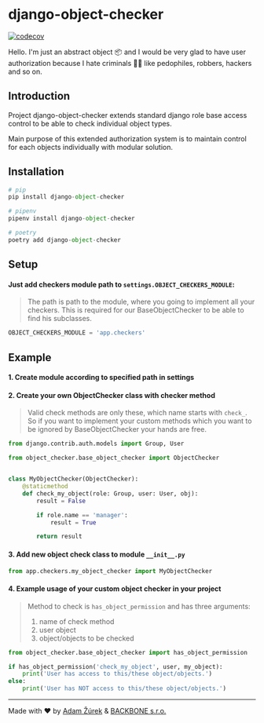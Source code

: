 # django-object-checker

[![codecov](https://codecov.io/gh/zurek11/django-object-checker/branch/master/graph/badge.svg)](https://codecov.io/gh/zurek11/django-object-checker)

Hello. I'm just an abstract object 📦 and I would be very glad to have user authorization because I hate criminals 🦹‍♂️ like pedophiles, robbers, hackers and so on.

## Introduction

Project django-object-checker extends standard django role base access control to be able to check individual object types.

Main purpose of this extended authorization system is to maintain control for each objects individually with modular solution.

## Installation

```python
# pip
pip install django-object-checker

# pipenv
pipenv install django-object-checker

# poetry
poetry add django-object-checker
```

## Setup

#### Just add checkers module path to `settings.OBJECT_CHECKERS_MODULE`:

> The path is path to the module, where you going to implement all your checkers.
> This is required for our BaseObjectChecker to be able to find his subclasses.

```python
OBJECT_CHECKERS_MODULE = 'app.checkers'
```

## Example

#### 1. Create module according to specified path in settings

#### 2. Create your own ObjectChecker class with checker method

> Valid check methods are only these, which name starts with `check_`.
> So if you want to implement your custom methods which you want to be ignored by BaseObjectChecker your hands are free.

```python
from django.contrib.auth.models import Group, User

from object_checker.base_object_checker import ObjectChecker


class MyObjectChecker(ObjectChecker):
    @staticmethod
    def check_my_object(role: Group, user: User, obj):
        result = False

        if role.name == 'manager':
            result = True

        return result
```

#### 3. Add new object check class to module `__init__.py`

```python
from app.checkers.my_object_checker import MyObjectChecker
```

#### 4. Example usage of your custom object checker in your project

> Method to check is `has_object_permission` and has three arguments:
> 1. name of check method
> 2. user object
> 3. object/objects to be checked

```python
from object_checker.base_object_checker import has_object_permission

if has_object_permission('check_my_object', user, my_object):
    print('User has access to this/these object/objects.')
else:
    print('User has NOT access to this/these object/objects.')
```

---
Made with ❤ by [Adam Žúrek](https://zurek11.github.io/) & [BACKBONE s.r.o.](https://www.backbone.sk/en/)
